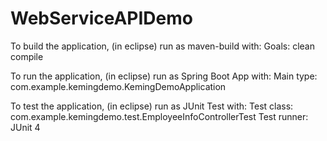 # WebServiceAPIDemo

To build the application,
(in eclipse) run as maven-build with:
Goals: clean compile

To run the application,
(in eclipse) run as Spring Boot App with:
Main type: com.example.kemingdemo.KemingDemoApplication

To test the application,
(in eclipse) run as JUnit Test with:
Test class: com.example.kemingdemo.test.EmployeeInfoControllerTest
Test runner: JUnit 4
